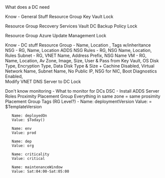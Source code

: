 What does a DC need

Know - General Stuff
Resource Group
Key Vault
Lock

Resource Group
Recovery Services Vault
DC Backup Policy
Lock

Resource Group
Azure Update Management
Lock


Know - DC stuff
Resource Group - Name, Location , Tags w/inheritance
NSG - RG, Name, Location
ADDS NSG Rules - RG, NSG Name, Location, Rules
Subnet - RG, VNET Name, Address Prefix, NSG Name
VM - RG, Name, Location, Av Zone, Image, Size, User & Pass from Key Vault, 
	OS Disk Type, Encryption Type, Data Disk Type & Size + Cachine Disabled, 
	Virtual Network Name, Subnet Name, No Public IP, NSG for NIC, 
	Boot Diagnostics Enabled,  
Modify VNET DNS Server to DC
Lock

 
Don't know
monitoring - What to monitor for DCs
DSC - Install ADDS Server Roles
Proximity Placement Group Everything in same zone = same prosimity Placement Group
Tags (RG Level?) - Name: deploymentVersion 
	   Value: = $TemplateVersion

	   Name: deployedOn
	   Value: $Today()
	   
	   Name: env
	   Value: prod

	   Name: dep
	   Value: org

	   Name: criticality
	   Value: critical

	   Name: maintenanceWindow
	   Value: Sat:04:00-Sat:05:00
